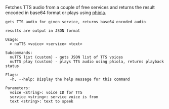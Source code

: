 Fetches TTS audio from a couple of free services and returns the result encoded in base64 format or plays using [phiola](https://github.com/stsaz/phiola).

```
gets TTS audio for given service, returns base64 encoded audio

results are output in JSON format

Usage:
  > nuTTS <voice> <service> <text>

Subcommands:
  nuTTS list (custom) - gets JSON list of TTS voices
  nuTTS play (custom) - plays TTS audio using phiola, returns playback status

Flags:
  -h, --help: Display the help message for this command

Parameters:
  voice <string>: voice ID for TTS
  service <string>: service voice is from
  text <string>: text to speek
```

